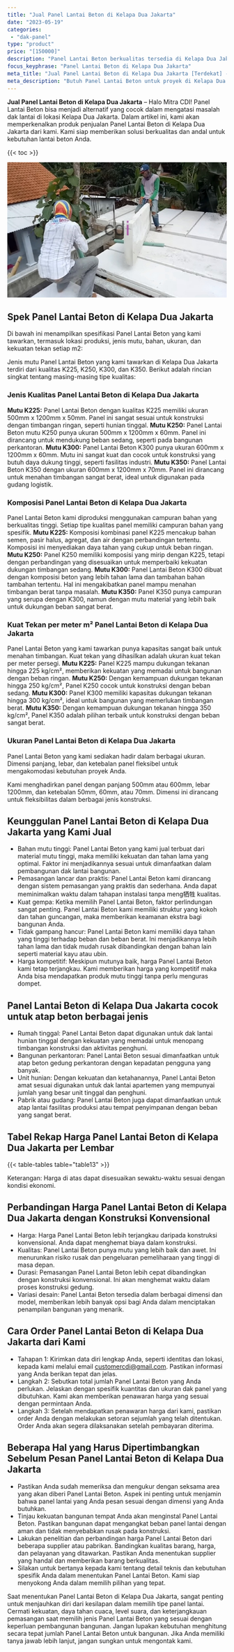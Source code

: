 ```yaml
---
title: "Jual Panel Lantai Beton di Kelapa Dua Jakarta"
date: "2023-05-19"
categories:
 - "dak-panel"
type: "product"
price: "[150000]"
description: "Panel Lantai Beton berkualitas tersedia di Kelapa Dua Jakarta. Solusi ideal untuk proyek konstruksi dengan standar terbaik, Panel Lantai Beton memberikan kekuatan maksimal untuk lantai dak. Hubungi kami sekarang."
focus_keyphrase: "Panel Lantai Beton di Kelapa Dua Jakarta"
meta_title: "Jual Panel Lantai Beton di Kelapa Dua Jakarta [Terdekat] - CDI"
meta_description: "Butuh Panel Lantai Beton untuk proyek di Kelapa Dua Jakarta?. Tersedia Panel Lantai Beton premium untuk proyek konstruksi. Promo menarik hanya di sini."
---
```


**Jual Panel Lantai Beton di Kelapa Dua Jakarta** – Halo Mitra CDI! Panel Lantai Beton bisa menjadi alternatif yang cocok dalam mengatasi masalah dak lantai di lokasi Kelapa Dua Jakarta. Dalam artikel ini, kami akan memperkenalkan produk penjualan Panel Lantai Beton di Kelapa Dua Jakarta dari kami. Kami siap memberikan solusi berkualitas dan andal untuk kebutuhan lantai beton Anda.

{{< toc >}}

![Jual Panel Lantai Beton di Kelapa Dua Jakarta](/images/dak-panel/dak-panel-16.jpg)

## Spek Panel Lantai Beton di Kelapa Dua Jakarta

Di bawah ini menampilkan spesifikasi Panel Lantai Beton yang kami tawarkan, termasuk lokasi produksi, jenis mutu, bahan, ukuran, dan kekuatan tekan setiap m2:

Jenis mutu Panel Lantai Beton yang kami tawarkan di Kelapa Dua Jakarta terdiri dari kualitas K225, K250, K300, dan K350. Berikut adalah rincian singkat tentang masing-masing tipe kualitas:

### Jenis Kualitas Panel Lantai Beton di Kelapa Dua Jakarta

**Mutu K225:** Panel Lantai Beton dengan kualitas K225 memiliki ukuran 500mm x 1200mm x 50mm. Panel ini sangat sesuai untuk konstruksi dengan timbangan ringan, seperti hunian tinggal.
**Mutu K250:** Panel Lantai Beton mutu K250 punya ukuran 500mm x 1200mm x 60mm. Panel ini dirancang untuk mendukung beban sedang, seperti pada bangunan perkantoran.
**Mutu K300:** Panel Lantai Beton K300 punya ukuran 600mm x 1200mm x 60mm. Mutu ini sangat kuat dan cocok untuk konstruksi yang butuh daya dukung tinggi, seperti fasilitas industri.
**Mutu K350:** Panel Lantai Beton K350 dengan ukuran 600mm x 1200mm x 70mm. Panel ini dirancang untuk menahan timbangan sangat berat, ideal untuk digunakan pada gudang logistik.

### Komposisi Panel Lantai Beton di Kelapa Dua Jakarta

Panel Lantai Beton kami diproduksi menggunakan campuran bahan yang berkualitas tinggi. Setiap tipe kualitas panel memiliki campuran bahan yang spesifik.
**Mutu K225:** Komposisi kombinasi panel K225 mencakup bahan semen, pasir halus, agregat, dan air dengan perbandingan tertentu. Komposisi ini menyediakan daya tahan yang cukup untuk beban ringan.
**Mutu K250:** Panel K250 memiliki komposisi yang mirip dengan K225, tetapi dengan perbandingan yang disesuaikan untuk memperbaiki kekuatan dukungan timbangan sedang.
**Mutu K300:** Panel Lantai Beton K300 dibuat dengan komposisi beton yang lebih tahan lama dan tambahan bahan tambahan tertentu. Hal ini mengakibatkan panel mampu menahan timbangan berat tanpa masalah.
**Mutu K350:** Panel K350 punya campuran yang serupa dengan K300, namun dengan mutu material yang lebih baik untuk dukungan beban sangat berat.

### Kuat Tekan per meter m² Panel Lantai Beton di Kelapa Dua Jakarta

Panel Lantai Beton yang kami tawarkan punya kapasitas sangat baik untuk menahan timbangan. Kuat tekan yang dihasilkan adalah ukuran kuat tekan per meter persegi.
**Mutu K225:** Panel K225 mampu dukungan tekanan hingga 225 kg/cm², memberikan kekuatan yang memadai untuk bangunan dengan beban ringan.
**Mutu K250:** Dengan kemampuan dukungan tekanan hingga 250 kg/cm², Panel K250 cocok untuk konstruksi dengan beban sedang.
**Mutu K300:** Panel K300 memiliki kapasitas dukungan tekanan hingga 300 kg/cm², ideal untuk bangunan yang memerlukan timbangan berat.
**Mutu K350:** Dengan kemampuan dukungan tekanan hingga 350 kg/cm², Panel K350 adalah pilihan terbaik untuk konstruksi dengan beban sangat berat.

### Ukuran Panel Lantai Beton di Kelapa Dua Jakarta

Panel Lantai Beton yang kami sediakan hadir dalam berbagai ukuran. Dimensi panjang, lebar, dan ketebalan panel fleksibel untuk mengakomodasi kebutuhan proyek Anda.

Kami menghadirkan panel dengan panjang 500mm atau 600mm, lebar 1200mm, dan ketebalan 50mm, 60mm, atau 70mm. Dimensi ini dirancang untuk fleksibilitas dalam berbagai jenis konstruksi.

## Keunggulan Panel Lantai Beton di Kelapa Dua Jakarta yang Kami Jual

*   Bahan mutu tinggi: Panel Lantai Beton yang kami jual terbuat dari material mutu tinggi, maka memiliki kekuatan dan tahan lama yang optimal. Faktor ini menjadikannya sesuai untuk dimanfaatkan dalam pembangunan dak lantai bangunan.
*   Pemasangan lancar dan praktis: Panel Lantai Beton kami dirancang dengan sistem pemasangan yang praktis dan sederhana. Anda dapat meminimalkan waktu dalam tahapan instalasi tanpa meng牺牲 kualitas.
*   Kuat gempa: Ketika memilih Panel Lantai Beton, faktor perlindungan sangat penting. Panel Lantai Beton kami memiliki struktur yang kokoh dan tahan guncangan, maka memberikan keamanan ekstra bagi bangunan Anda.
*   Tidak gampang hancur: Panel Lantai Beton kami memiliki daya tahan yang tinggi terhadap beban dan beban berat. Ini menjadikannya lebih tahan lama dan tidak mudah rusak dibandingkan dengan bahan lain seperti material kayu atau ubin.
*   Harga kompetitif: Meskipun mutunya baik, harga Panel Lantai Beton kami tetap terjangkau. Kami memberikan harga yang kompetitif maka Anda bisa mendapatkan produk mutu tinggi tanpa perlu menguras dompet.

## Panel Lantai Beton di Kelapa Dua Jakarta cocok untuk atap beton berbagai jenis

*   Rumah tinggal: Panel Lantai Beton dapat digunakan untuk dak lantai hunian tinggal dengan kekuatan yang memadai untuk menopang timbangan konstruksi dan aktivitas penghuni.
*   Bangunan perkantoran: Panel Lantai Beton sesuai dimanfaatkan untuk atap beton gedung perkantoran dengan kepadatan pengguna yang banyak.
*   Unit hunian: Dengan kekuatan dan ketahanannya, Panel Lantai Beton amat sesuai digunakan untuk dak lantai apartemen yang mempunyai jumlah yang besar unit tinggal dan penghuni.
*   Pabrik atau gudang: Panel Lantai Beton juga dapat dimanfaatkan untuk atap lantai fasilitas produksi atau tempat penyimpanan dengan beban yang sangat berat.

## Tabel Rekap Harga Panel Lantai Beton di Kelapa Dua Jakarta per Lembar

{{< table-tables table="table13" >}}

Keterangan: Harga di atas dapat disesuaikan sewaktu-waktu sesuai dengan kondisi ekonomi.

## Perbandingan Harga Panel Lantai Beton di Kelapa Dua Jakarta dengan Konstruksi Konvensional

*   Harga: Harga Panel Lantai Beton lebih terjangkau daripada konstruksi konvensional. Anda dapat menghemat biaya dalam konstruksi.
*   Kualitas: Panel Lantai Beton punya mutu yang lebih baik dan awet. Ini menurunkan risiko rusak dan pengeluaran pemeliharaan yang tinggi di masa depan.
*   Durasi: Pemasangan Panel Lantai Beton lebih cepat dibandingkan dengan konstruksi konvensional. Ini akan menghemat waktu dalam proses konstruksi gedung.
*   Variasi desain: Panel Lantai Beton tersedia dalam berbagai dimensi dan model, memberikan lebih banyak opsi bagi Anda dalam menciptakan penampilan bangunan yang menarik.

## Cara Order Panel Lantai Beton di Kelapa Dua Jakarta dari Kami

*   Tahapan 1: Kirimkan data diri lengkap Anda, seperti identitas dan lokasi, kepada kami melalui email customercdi@gmail.com. Pastikan informasi yang Anda berikan tepat dan jelas.
*   Langkah 2: Sebutkan total jumlah Panel Lantai Beton yang Anda perlukan. Jelaskan dengan spesifik kuantitas dan ukuran dak panel yang dibutuhkan. Kami akan memberikan penawaran harga yang sesuai dengan permintaan Anda.
*   Langkah 3: Setelah mendapatkan penawaran harga dari kami, pastikan order Anda dengan melakukan setoran sejumlah yang telah ditentukan. Order Anda akan segera dilaksanakan setelah pembayaran diterima.
## Beberapa Hal yang Harus Dipertimbangkan Sebelum Pesan Panel Lantai Beton di Kelapa Dua Jakarta

*   Pastikan Anda sudah memeriksa dan mengukur dengan seksama area yang akan diberi Panel Lantai Beton. Aspek ini penting untuk menjamin bahwa panel lantai yang Anda pesan sesuai dengan dimensi yang Anda butuhkan.
*   Tinjau kekuatan bangunan tempat Anda akan menginstal Panel Lantai Beton. Pastikan bangunan dapat mengangkat beban panel lantai dengan aman dan tidak menyebabkan rusak pada konstruksi.
*   Lakukan penelitian dan perbandingan harga Panel Lantai Beton dari beberapa supplier atau pabrikan. Bandingkan kualitas barang, harga, dan pelayanan yang ditawarkan. Pastikan Anda menentukan supplier yang handal dan memberikan barang berkualitas.
*   Silakan untuk bertanya kepada kami tentang detail teknis dan kebutuhan spesifik Anda dalam menentukan Panel Lantai Beton. Kami siap menyokong Anda dalam memilih pilihan yang tepat.

Saat menentukan Panel Lantai Beton di Kelapa Dua Jakarta, sangat penting untuk menjauhkan diri dari kesilapan dalam memilih tipe panel lantai. Cermati kekuatan, daya tahan cuaca, level suara, dan keterjangkauan pemasangan saat memilih jenis Panel Lantai Beton yang sesuai dengan keperluan pembangunan bangunan. Jangan lupakan kebutuhan menghitung secara tepat jumlah Panel Lantai Beton untuk bangunan. Jika Anda memiliki tanya jawab lebih lanjut, jangan sungkan untuk mengontak kami.